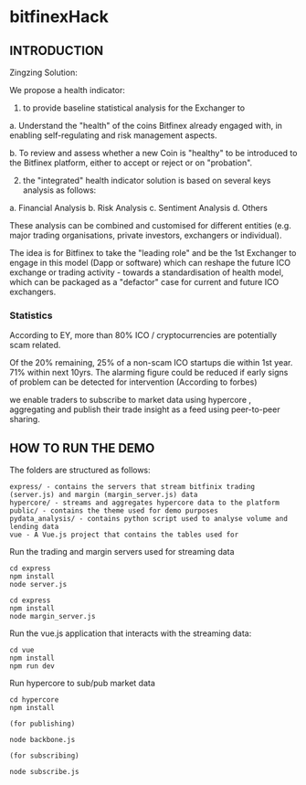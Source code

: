 # bitfinexHack

## INTRODUCTION

Zingzing Solution: 

We propose a health indicator:

1) to provide baseline statistical analysis for the Exchanger to 

a. Understand the "health" of the coins Bitfinex already engaged with, in enabling self-regulating and risk management aspects.

b. To review and assess whether a new Coin is "healthy" to be introduced to the Bitfinex platform, either to accept or reject or on "probation".

2) the "integrated" health indicator solution is based on several keys analysis as follows: 

a. Financial Analysis
b. Risk Analysis
c. Sentiment Analysis
d. Others

These analysis can be combined and customised for different entities (e.g. major <IOC> trading organisations, private investors, exchangers or individual). 

The idea is for Bitfinex to take the "leading role" and be the 1st Exchanger to engage in this model (Dapp or software) which can reshape the future ICO exchange or trading activity - towards a standardisation of health model, which can be packaged as a "defactor" case for current and future ICO exchangers.


### Statistics

According to EY, more than 80% ICO / cryptocurrencies are potentially scam related. 

Of the 20% remaining, 25% of a non-scam ICO startups die within 1st year. 71% within next 10yrs. The alarming figure could be reduced if early signs of problem can be detected for intervention (According to forbes)

we enable traders to subscribe to market data using hypercore , aggregating and publish their trade insight as a feed using peer-to-peer sharing.

## HOW TO RUN THE DEMO

The folders are structured as follows:

    express/ - contains the servers that stream bitfinix trading (server.js) and margin (margin_server.js) data
    hypercore/ - streams and aggregates hypercore data to the platform
    public/ - contains the theme used for demo purposes
    pydata_analysis/ - contains python script used to analyse volume and lending data
    vue - A Vue.js project that contains the tables used for


Run the trading and margin servers used for streaming data

```
cd express
npm install
node server.js
```

```
cd express
npm install
node margin_server.js
```

Run the vue.js application that interacts with the streaming data:

```
cd vue
npm install
npm run dev
```


Run hypercore to sub/pub market data

```
cd hypercore
npm install

(for publishing)

node backbone.js

(for subscribing)

node subscribe.js
```
 
